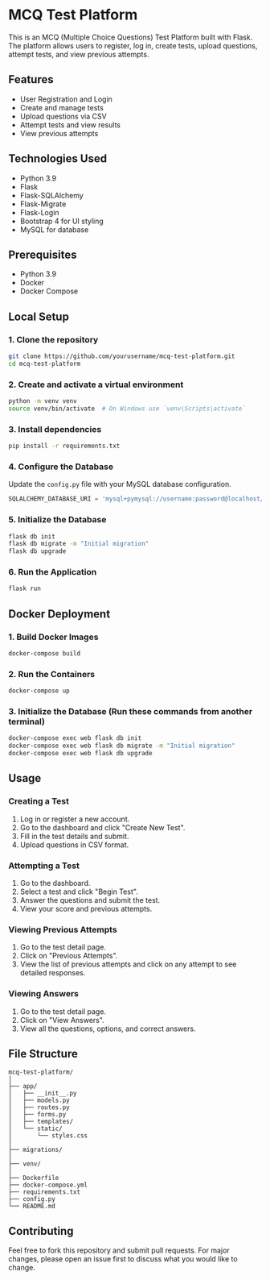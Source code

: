 # MCQ Test Platform

This is an MCQ (Multiple Choice Questions) Test Platform built with Flask. The platform allows users to register, log in, create tests, upload questions, attempt tests, and view previous attempts.

## Features

- User Registration and Login
- Create and manage tests
- Upload questions via CSV
- Attempt tests and view results
- View previous attempts

## Technologies Used

- Python 3.9
- Flask
- Flask-SQLAlchemy
- Flask-Migrate
- Flask-Login
- Bootstrap 4 for UI styling
- MySQL for database

## Prerequisites

- Python 3.9
- Docker
- Docker Compose

## Local Setup

### 1. Clone the repository

```bash
git clone https://github.com/yourusername/mcq-test-platform.git
cd mcq-test-platform
```

### 2. Create and activate a virtual environment

```bash
python -m venv venv
source venv/bin/activate  # On Windows use `venv\Scripts\activate`
```

### 3. Install dependencies

```bash
pip install -r requirements.txt
```

### 4. Configure the Database

Update the `config.py` file with your MySQL database configuration.

```python
SQLALCHEMY_DATABASE_URI = 'mysql+pymysql://username:password@localhost/db_name'
```

### 5. Initialize the Database

```bash
flask db init
flask db migrate -m "Initial migration"
flask db upgrade
```

### 6. Run the Application

```bash
flask run
```

## Docker Deployment

### 1. Build Docker Images

```bash
docker-compose build
```

### 2. Run the Containers

```bash
docker-compose up
```

### 3. Initialize the Database (Run these commands from another terminal)

```bash
docker-compose exec web flask db init
docker-compose exec web flask db migrate -m "Initial migration"
docker-compose exec web flask db upgrade
```

## Usage

### Creating a Test

1. Log in or register a new account.
2. Go to the dashboard and click "Create New Test".
3. Fill in the test details and submit.
4. Upload questions in CSV format.

### Attempting a Test

1. Go to the dashboard.
2. Select a test and click "Begin Test".
3. Answer the questions and submit the test.
4. View your score and previous attempts.

### Viewing Previous Attempts

1. Go to the test detail page.
2. Click on "Previous Attempts".
3. View the list of previous attempts and click on any attempt to see detailed responses.

### Viewing Answers

1. Go to the test detail page.
2. Click on "View Answers".
3. View all the questions, options, and correct answers.

## File Structure

```plaintext
mcq-test-platform/
│
├── app/
│   ├── __init__.py
│   ├── models.py
│   ├── routes.py
│   ├── forms.py
│   ├── templates/
│   └── static/
│       └── styles.css
│
├── migrations/
│
├── venv/
│
├── Dockerfile
├── docker-compose.yml
├── requirements.txt
├── config.py
└── README.md
```

## Contributing

Feel free to fork this repository and submit pull requests. For major changes, please open an issue first to discuss what you would like to change.



